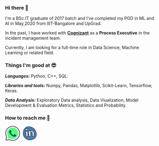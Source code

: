 ### Hi there 👋

<script src="https://cdn.jsdelivr.net/npm/typed.js@2.0.12"></script>
<script>
  var typed = new Typed(".auto-input",{
  strings: ["Sumeet Deshpande", "Web Developer", "Software Engineer"],typeSpeed: 100, backSpeed: 100, loop: true
  })
</script>

I'm a BSc.IT graduate of 2017 batch and I've completed my PGD in ML and AI in May,2020 from IIIT-Bangalore and UpGrad.

In the past, I have worked with <a href="https://www.cognizant.com/">**Cognizant**</a> as a **Process Executive** in the incident management team. 

Currently, I am looking for a full-time role in Data Science, Machine Learning or related field.

### Things I'm good at 😎 

***Languages:*** Python, C++, SQL.

***Libraries and tools:*** Numpy, Pandas, Matplotlib, Scikit-Learn, Tensorflow, Keras.

***Data Analysis:*** Exploratory Data analysis, Data Viualization, Model Development & Evaluation Metrics, Statistics and Probability.

### How to reach me 📱

<a href="https://api.whatsapp.com/send/?phone=919619704142&text&app_absent=0"><img src="https://github.com/sumeetdeshpande15/sumeetdeshpande15/blob/main/images/Whatsapp_logo.png"  width="50"></a> <a href="https://www.linkedin.com/in/sumeetdeshpande15"><img src="https://github.com/sumeetdeshpande15/sumeetdeshpande15/blob/main/images/LinkedIn_logo.png" width="50"></a> 
